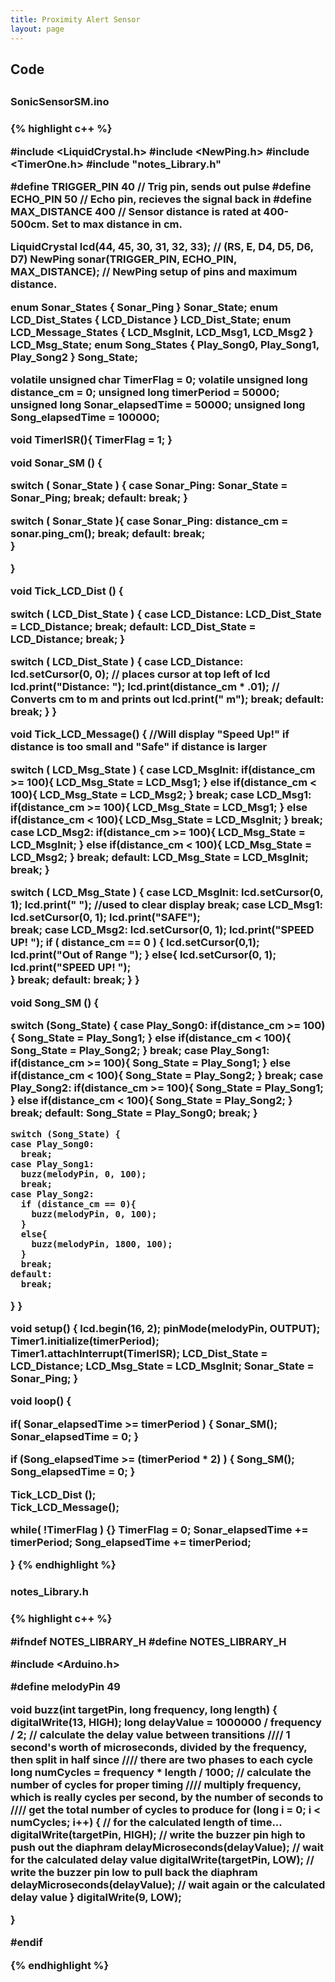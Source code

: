 ```yaml
---
title: Proximity Alert Sensor
layout: page
---
```


  
<h2>Code<h2>

<h3>SonicSensorSM.ino<h3>
{% highlight c++ %}

#include <LiquidCrystal.h>
#include <NewPing.h>
#include <TimerOne.h>
#include "notes_Library.h"

#define TRIGGER_PIN  40  // Trig pin, sends out pulse
#define ECHO_PIN     50  // Echo pin, recieves the signal back in
#define MAX_DISTANCE 400 // Sensor distance is rated at 400-500cm. Set to max distance in cm.

LiquidCrystal lcd(44, 45, 30, 31, 32, 33);  // (RS, E, D4, D5, D6, D7)
NewPing sonar(TRIGGER_PIN, ECHO_PIN, MAX_DISTANCE); // NewPing setup of pins and maximum distance.

enum Sonar_States { Sonar_Ping } Sonar_State;
enum LCD_Dist_States { LCD_Distance } LCD_Dist_State;
enum LCD_Message_States { LCD_MsgInit, LCD_Msg1, LCD_Msg2 } LCD_Msg_State;
enum Song_States { Play_Song0, Play_Song1, Play_Song2 } Song_State;

volatile unsigned char TimerFlag = 0;
volatile unsigned long distance_cm = 0;
unsigned long timerPeriod = 50000;
unsigned long Sonar_elapsedTime = 50000;
unsigned long Song_elapsedTime = 100000;

void TimerISR(){
  TimerFlag = 1;
}

void Sonar_SM () {
  
  switch ( Sonar_State ) {
    case Sonar_Ping:
      Sonar_State = Sonar_Ping;
      break;
    default:
      break;
  }
  
  switch ( Sonar_State ){
    case Sonar_Ping:
      distance_cm = sonar.ping_cm();
      break;
    default:
      break;      
  }
  
}

void Tick_LCD_Dist () {
  
  switch ( LCD_Dist_State ) {
    case LCD_Distance:
      LCD_Dist_State = LCD_Distance;
      break;
    default:
      LCD_Dist_State = LCD_Distance;
      break;
  }

  switch ( LCD_Dist_State ) {
    case LCD_Distance:
      lcd.setCursor(0, 0);              // places cursor at top left of lcd
      lcd.print("Distance: ");
      lcd.print(distance_cm * .01);   // Converts cm to m and prints out
      lcd.print(" m");
      break;
    default:
      break;
  }
}


void Tick_LCD_Message() {   //Will display "Speed Up!" if distance is too small and "Safe" if distance is larger
  
  switch ( LCD_Msg_State ) {
    case LCD_MsgInit:
      if(distance_cm >= 100){
        LCD_Msg_State = LCD_Msg1;
      }
      else if(distance_cm < 100){
        LCD_Msg_State = LCD_Msg2;
      }
      break;
    case LCD_Msg1:
      if(distance_cm >= 100){
        LCD_Msg_State = LCD_Msg1;
      }
      else if(distance_cm < 100){
        LCD_Msg_State = LCD_MsgInit;
      }
      break;
    case LCD_Msg2:
      if(distance_cm >= 100){
        LCD_Msg_State = LCD_MsgInit;
      }
      else if(distance_cm < 100){
        LCD_Msg_State = LCD_Msg2;
      }
      break;
    default:
      LCD_Msg_State = LCD_MsgInit;
      break;
  }
  
  switch ( LCD_Msg_State ) {
    case LCD_MsgInit:
      lcd.setCursor(0, 1);
      lcd.print("                ");    //used to clear display
      break;
    case LCD_Msg1:
      lcd.setCursor(0, 1);
      lcd.print("SAFE");     
      break;
    case LCD_Msg2:
      lcd.setCursor(0, 1);
      lcd.print("SPEED UP!       ");
      if ( distance_cm == 0 ) {
        lcd.setCursor(0,1);
        lcd.print("Out of Range    ");
      }
      else{
        lcd.setCursor(0, 1);
        lcd.print("SPEED UP!       ");        
      }
      break;
    default:
      break;
  }
}

void Song_SM () {

  switch (Song_State) {
    case Play_Song0:
      if(distance_cm >= 100){
        Song_State = Play_Song1;
      }
      else if(distance_cm < 100){
        Song_State = Play_Song2;
      }
      break;
    case Play_Song1:
      if(distance_cm >= 100){
        Song_State = Play_Song1;
      }
      else if(distance_cm < 100){
        Song_State = Play_Song2;
      }
      break;
    case Play_Song2:
      if(distance_cm >= 100){
        Song_State = Play_Song1;
      }
      else if(distance_cm < 100){
        Song_State = Play_Song2;
      }
      break;
    default:
      Song_State = Play_Song0;
      break;
  }
  
    switch (Song_State) {
    case Play_Song0:
      break;
    case Play_Song1:
      buzz(melodyPin, 0, 100);
      break;
    case Play_Song2:
      if (distance_cm == 0){
        buzz(melodyPin, 0, 100);
      }
      else{
        buzz(melodyPin, 1800, 100);
      }
      break;
    default:
      break;
  }
}

void setup() {
  lcd.begin(16, 2);
  pinMode(melodyPin, OUTPUT);
  Timer1.initialize(timerPeriod);
  Timer1.attachInterrupt(TimerISR);
  LCD_Dist_State = LCD_Distance;
  LCD_Msg_State = LCD_MsgInit;
  Sonar_State = Sonar_Ping;
}

void loop() {
  
  if( Sonar_elapsedTime >= timerPeriod ) {
    Sonar_SM();
    Sonar_elapsedTime = 0;
  }

  if (Song_elapsedTime >= (timerPeriod * 2) ) {
    Song_SM();
    Song_elapsedTime = 0;
  }
  
  Tick_LCD_Dist ();  
  Tick_LCD_Message();

  while( !TimerFlag ) {}
  TimerFlag = 0;
  Sonar_elapsedTime += timerPeriod;
  Song_elapsedTime += timerPeriod;
  
}
{% endhighlight %}
  
<h3>notes_Library.h<h3>
{% highlight c++ %}
  
#ifndef NOTES_LIBRARY_H
#define NOTES_LIBRARY_H

#include <Arduino.h>

#define melodyPin 49


void buzz(int targetPin, long frequency, long length) {
  digitalWrite(13, HIGH);
  long delayValue = 1000000 / frequency / 2; // calculate the delay value between transitions
  //// 1 second's worth of microseconds, divided by the frequency, then split in half since
  //// there are two phases to each cycle
  long numCycles = frequency * length / 1000; // calculate the number of cycles for proper timing
  //// multiply frequency, which is really cycles per second, by the number of seconds to
  //// get the total number of cycles to produce
  for (long i = 0; i < numCycles; i++) { // for the calculated length of time...
    digitalWrite(targetPin, HIGH); // write the buzzer pin high to push out the diaphram
    delayMicroseconds(delayValue); // wait for the calculated delay value
    digitalWrite(targetPin, LOW); // write the buzzer pin low to pull back the diaphram
    delayMicroseconds(delayValue); // wait again or the calculated delay value
  }
  digitalWrite(9, LOW);

}

#endif

{% endhighlight %}
